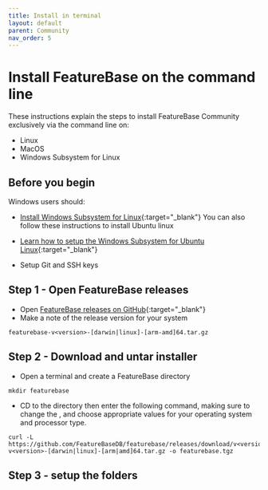 ```yaml
---
title: Install in terminal
layout: default
parent: Community
nav_order: 5
---
```


# Install FeatureBase on the command line

These instructions explain the steps to install FeatureBase Community exclusively via the command line on:

* Linux
* MacOS
* Windows Subsystem for Linux

## Before you begin

Windows users should:
* [Install Windows Subsystem for Linux](https://learn.microsoft.com/en-us/windows/wsl/install){:target="_blank"}
You can also follow these instructions to install Ubuntu linux
* [Learn how to setup the Windows Subsystem for Ubuntu Linux](https://ubuntu.com/tutorials/install-ubuntu-on-wsl2-on-windows-11-with-gui-support#1-overview){:target="_blank"}

* Setup Git and SSH keys

## Step 1 - Open FeatureBase releases

* Open [FeatureBase releases on GitHub](https://github.com/FeatureBaseDB/FeatureBase/releases){:target="_blank"}
* Make a note of the release version for your system

```
featurebase-v<version>-[darwin|linux]-[arm-amd]64.tar.gz
```

## Step 2 - Download and untar installer

* Open a terminal and create a FeatureBase directory

```
mkdir featurebase
```

* CD to the directory then enter the following command, making sure to change the <version>, and choose appropriate values for your operating system and processor type.

```
curl -L https://github.com/FeatureBaseDB/featurebase/releases/download/v<version>/featurebase-v<version>-[darwin|linux]-[arm|amd]64.tar.gz -o featurebase.tgz
```

## Step 3 - setup the folders
